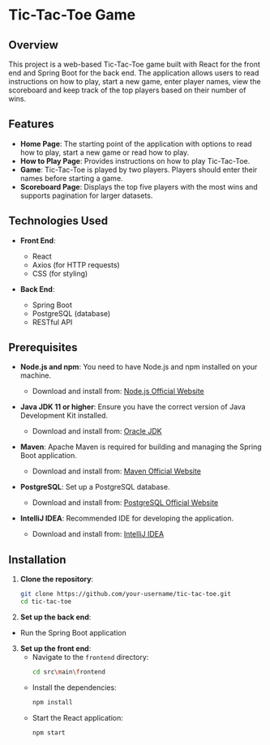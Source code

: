 # Tic-Tac-Toe Game

## Overview

This project is a web-based Tic-Tac-Toe game built with React for the front end and Spring Boot for the back end. The application allows users to read instructions on how to play, start a new game, enter player names, view the scoreboard and keep track of the top players based on their number of wins.

## Features

- **Home Page**: The starting point of the application with options to read how to play, start a new game or read how to play.
- **How to Play Page**: Provides instructions on how to play Tic-Tac-Toe.
- **Game**: Tic-Tac-Toe is played by two players. Players should enter their names before starting a game.
- **Scoreboard Page**: Displays the top five players with the most wins and supports pagination for larger datasets.

## Technologies Used

- **Front End**:
    - React
    - Axios (for HTTP requests)
    - CSS (for styling)

- **Back End**:
    - Spring Boot
    - PostgreSQL (database)
    - RESTful API


## Prerequisites

- **Node.js and npm**: You need to have Node.js and npm installed on your machine.
    - Download and install from: [Node.js Official Website](https://nodejs.org/)

- **Java JDK 11 or higher**: Ensure you have the correct version of Java Development Kit installed.
    - Download and install from: [Oracle JDK](https://www.oracle.com/java/technologies/javase-jdk11-downloads.html)

- **Maven**: Apache Maven is required for building and managing the Spring Boot application.
    - Download and install from: [Maven Official Website](https://maven.apache.org/download.cgi)

- **PostgreSQL**: Set up a PostgreSQL database.
    - Download and install from: [PostgreSQL Official Website](https://www.postgresql.org/download/)

- **IntelliJ IDEA**: Recommended IDE for developing the application.
    - Download and install from: [IntelliJ IDEA](https://www.jetbrains.com/idea/download/)


## Installation

1. **Clone the repository**:
   ```bash
   git clone https://github.com/your-username/tic-tac-toe.git
   cd tic-tac-toe

2. **Set up the back end**:

 - Run the Spring Boot application

3. **Set up the front end**:
    - Navigate to the `frontend` directory:
      ```bash
      cd src\main\frontend
      ```
    - Install the dependencies:
      ```bash
      npm install
      ```
    - Start the React application:
      ```bash
      npm start
      ```


